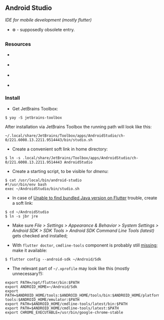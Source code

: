 ## Android Studio
*IDE for mobile development (mostly flutter)*

- :snowflake: - supposedly obsolete entry.

### Resources

- []()

- []()

- []()

- []()

### Install

- Get JetBrains Toolbox:
```
$ yay -S jetbrains-toolbox
```
After installation via JetBrains Toolbox the running path will look like this:
```
~/.local/share/JetBrains/Toolbox/apps/AndroidStudio/ch-0/221.6008.13.2211.9514443/bin/studio.sh
```
- Create a convenient soft link in home directory:
```
$ ln -s .local/share/JetBrains/Toolbox/apps/AndroidStudio/ch-0/221.6008.13.2211.9514443 AndroidStudio
```
- Create a starting script, to be visible for *dmenu*:
```
$ cat /usr/local/bin/android-studio
#!/usr/bin/env bash
exec ~/AndroidStudio/bin/studio.sh
```
- In case of [Unable to find bundled Java version on Flutter](https://stackoverflow.com/questions/51281702/unable-to-find-bundled-java-version-on-flutter) trouble, create a soft link:
```
$ cd ~/AndroidStudio
$ ln -s jbr jre
```
- Make sure *File > Settings > Appearance & Behavior > System Settings > Android SDK > SDK Tools > Android SDK Command Line Tools (latest)* gets checked and installed;

- With `flutter doctor`, `cmdline-tools` component is probably still [missing](https://stackoverflow.com/questions/68236007/i-am-getting-error-cmdline-tools-component-is-missing-after-installing-flutter); make it available:
```
$ flutter config --android-sdk ~/Android/Sdk
```
- The relevant part of `~/.xprofile` may look like this (mostly unnecessary?):
```
export PATH=/opt/flutter/bin:$PATH
export ANDROID_HOME=~/Android/Sdk
export PATH=$ANDROID_HOME/tools:$ANDROID_HOME/tools/bin:$ANDROID_HOME/platform-tools:$ANDROID_HOME/emulator:$PATH
export PATH=$ANDROID_HOME/cmdline-tools/latest/bin:$PATH
export PATH=$ANDROID_HOME/cmdline-tools/latest:$PATH
export CHROME_EXECUTABLE=/usr/bin/google-chrome-stable
```
